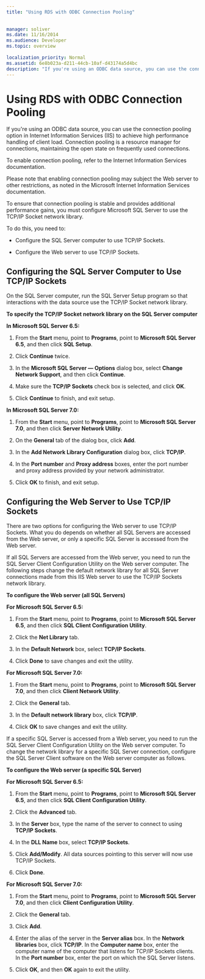 ```yaml
---
title: "Using RDS with ODBC Connection Pooling"
 
 
manager: soliver
ms.date: 11/16/2014
ms.audience: Developer
ms.topic: overview
  
localization_priority: Normal
ms.assetid: 6e8b023a-d211-44cb-10af-d43174a5d4bc
description: "If you're using an ODBC data source, you can use the connection pooling option in Internet Information Services (IIS) to achieve high performance handling of client load. Connection pooling is a resource manager for connections, maintaining the open state on frequently used connections."
---
```


# Using RDS with ODBC Connection Pooling

If you're using an ODBC data source, you can use the connection pooling option in Internet Information Services (IIS) to achieve high performance handling of client load. Connection pooling is a resource manager for connections, maintaining the open state on frequently used connections.
  
To enable connection pooling, refer to the Internet Information Services documentation.
  
Please note that enabling connection pooling may subject the Web server to other restrictions, as noted in the Microsoft Internet Information Services documentation.
  
To ensure that connection pooling is stable and provides additional performance gains, you must configure Microsoft SQL Server to use the TCP/IP Socket network library.
  
To do this, you need to:
  
- Configure the SQL Server computer to use TCP/IP Sockets.
    
- Configure the Web server to use TCP/IP Sockets.
    
## Configuring the SQL Server Computer to Use TCP/IP Sockets

On the SQL Server computer, run the SQL Server Setup program so that interactions with the data source use the TCP/IP Socket network library.
  
 **To specify the TCP/IP Socket network library on the SQL Server computer**
  
 **In Microsoft SQL Server 6.5:**
  
1. From the **Start** menu, point to **Programs**, point to **Microsoft SQL Server 6.5**, and then click **SQL Setup**. 
    
2. Click **Continue** twice. 
    
3. In the **Microsoft SQL Server — Options** dialog box, select **Change Network Support**, and then click **Continue**. 
    
4. Make sure the **TCP/IP Sockets** check box is selected, and click **OK**. 
    
5. Click **Continue** to finish, and exit setup. 
    
 **In Microsoft SQL Server 7.0:**
  
1. From the **Start** menu, point to **Programs**, point to **Microsoft SQL Server 7.0**, and then click **Server Network Utility**. 
    
2. On the **General** tab of the dialog box, click **Add**. 
    
3. In the **Add Network Library Configuration** dialog box, click **TCP/IP**. 
    
4. In the **Port number** and **Proxy address** boxes, enter the port number and proxy address provided by your network administrator. 
    
5. Click **OK** to finish, and exit setup. 
    
## Configuring the Web Server to Use TCP/IP Sockets

There are two options for configuring the Web server to use TCP/IP Sockets. What you do depends on whether all SQL Servers are accessed from the Web server, or only a specific SQL Server is accessed from the Web server.
  
If all SQL Servers are accessed from the Web server, you need to run the SQL Server Client Configuration Utility on the Web server computer. The following steps change the default network library for all SQL Server connections made from this IIS Web server to use the TCP/IP Sockets network library.
  
 **To configure the Web server (all SQL Servers)**
  
 **For Microsoft SQL Server 6.5:**
  
1. From the **Start** menu, point to **Programs**, point to **Microsoft SQL Server 6.5**, and then click **SQL Client Configuration Utility**. 
    
2. Click the **Net Library** tab. 
    
3. In the **Default Network** box, select **TCP/IP Sockets**. 
    
4. Click **Done** to save changes and exit the utility. 
    
 **For Microsoft SQL Server 7.0:**
  
1. From the **Start** menu, point to **Programs**, point to **Microsoft SQL Server 7.0**, and then click **Client Network Utility**. 
    
2. Click the **General** tab. 
    
3. In the **Default network library** box, click **TCP/IP**. 
    
4. Click **OK** to save changes and exit the utility. 
    
If a specific SQL Server is accessed from a Web server, you need to run the SQL Server Client Configuration Utility on the Web server computer. To change the network library for a specific SQL Server connection, configure the SQL Server Client software on the Web server computer as follows.
  
 **To configure the Web server (a specific SQL Server)**
  
 **For Microsoft SQL Server 6.5:**
  
1. From the **Start** menu, point to **Programs**, point to **Microsoft SQL Server 6.5**, and then click **SQL Client Configuration Utility**. 
    
2. Click the **Advanced** tab. 
    
3. In the **Server** box, type the name of the server to connect to using **TCP/IP Sockets**. 
    
4. In the **DLL Name** box, select **TCP/IP Sockets**. 
    
5. Click **Add/Modify**. All data sources pointing to this server will now use TCP/IP Sockets. 
    
6. Click **Done**. 
    
 **For Microsoft SQL Server 7.0:**
  
1. From the **Start** menu, point to **Programs**, point to **Microsoft SQL Server 7.0**, and then click **Client Configuration Utility**. 
    
2. Click the **General** tab. 
    
3. Click **Add**. 
    
4. Enter the alias of the server in the **Server alias** box. In the **Network libraries** box, click **TCP/IP**. In the **Computer name** box, enter the computer name of the computer that listens for TCP/IP Sockets clients. In the **Port number** box, enter the port on which the SQL Server listens. 
    
5. Click **OK**, and then **OK** again to exit the utility. 
    

